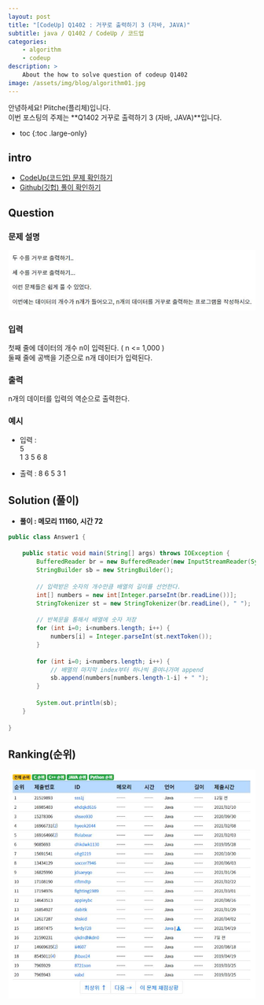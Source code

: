 ```yaml
---
layout: post
title: "[CodeUp] Q1402 : 거꾸로 출력하기 3 (자바, JAVA)"
subtitle: java / Q1402 / CodeUp / 코드업
categories:
    - algorithm
    - codeup
description: >
    About the how to solve question of codeup Q1402
image: /assets/img/blog/algorithm01.jpg
---
```


안녕하세요! Plitche(플리체)입니다.  
이번 포스팅의 주제는 **Q1402 거꾸로 출력하기 3 (자바, JAVA)**입니다.

* toc
{:toc .large-only}

## intro
* [CodeUp(코드업) 문제 확인하기](https://codeup.kr/problem.php?id=1402)  
* [Github(깃헙) 풀이 확인하기](https://github.com/plitche/CodeUp_Solution/tree/master/Q1301~Q1400/Q1402)  

## Question
### 문제 설명
![](/assets/post/codeup/Q1400~Q1499/20211003_03/01.JPG)  

### 입력
첫째 줄에 데이터의 개수 n이 입력된다. ( n <= 1,000 )  
둘째 줄에 공백을 기준으로 n개 데이터가 입력된다.  

### 출력
n개의 데이터를 입력의 역순으로 출력한다.  

### 예시
* 입력 :   
5  
1 3 5 6 8  

* 출력 : 8 6 5 3 1  


## Solution (풀이)
* **풀이 : 메모리 11160, 시간 72**  

```java
public class Answer1 {
	 
    public static void main(String[] args) throws IOException {
    	BufferedReader br = new BufferedReader(new InputStreamReader(System.in)); 
        StringBuilder sb = new StringBuilder();

        // 입력받은 숫자의 개수만큼 배열의 길이를 선언한다.
        int[] numbers = new int[Integer.parseInt(br.readLine())];
        StringTokenizer st = new StringTokenizer(br.readLine(), " ");
        
        // 반복문을 통해서 배열에 숫자 저장
        for (int i=0; i<numbers.length; i++) {
        	numbers[i] = Integer.parseInt(st.nextToken());
        }
        
        for (int i=0; i<numbers.length; i++) {
        	// 배열의 마지막 index부터 하나씩 줄여나가며 append
        	sb.append(numbers[numbers.length-1-i] + " ");
        }
        
        System.out.println(sb);
    }
	
}
```  

## Ranking(순위)
![](/assets/post/codeup/Q1400~Q1499/20211003_03/03.JPG)  